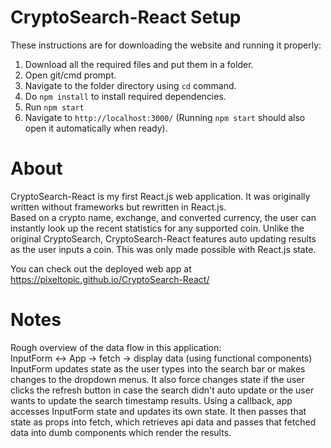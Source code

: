 # CryptoSearch-React Setup

These instructions are for downloading the website and running it properly: <br />
1. Download all the required files and put them in a folder. <br />
2. Open git/cmd prompt. <br />
3. Navigate to the folder directory using `cd` command. <br />
4. Do `npm install` to install required dependencies. <br />
5. Run `npm start` <br />
6. Navigate to `http://localhost:3000/` (Running `npm start` should also open it automatically when ready). <br />

# About

CryptoSearch-React is my first React.js web application. It was originally written without frameworks but rewritten in React.js. <br />
Based on a crypto name, exchange, and converted currency, the user can instantly look up the recent statistics for any supported coin. Unlike the original CryptoSearch, CryptoSearch-React features auto updating results as the user inputs a coin. This was only made possible with React.js state. <br />

You can check out the deployed web app at https://pixeltopic.github.io/CryptoSearch-React/

# Notes

Rough overview of the data flow in this application: <br />
InputForm <-> App -> fetch -> display data (using functional components) <br />
InputForm updates state as the user types into the search bar or makes changes to the dropdown menus. It also force changes state if the user clicks the refresh button in case the search didn't auto update or the user wants to update the search timestamp results. Using a callback, app accesses InputForm state and updates its own state. It then passes that state as props into fetch, which retrieves api data and passes that fetched data into dumb components which render the results.
